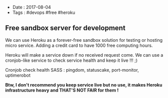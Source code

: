- Date : 2017-08-04
- Tags : #devops #free #heroku

## Free sandbox server for development

We can use Heroku as a forever-free sandbox solution for testing or hosting micro service. Adding a credit card to have 1000 free computing hours.

Heroku will make a service down if no received request come. We can use a cronjob-like service to check service health and keep it live !!! ;)

Cronjob check health SASS : pingdom, statuscake, port-monitor, uptimerobot

**Btw, I don't recommend you keep service live but no use, it makes Heroku infrastructure heavy and THAT'S NOT FAIR for them !**

